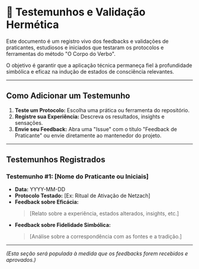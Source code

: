 # 📜 Testemunhos e Validação Hermética

Este documento é um registro vivo dos feedbacks e validações de praticantes, estudiosos e iniciados que testaram os protocolos e ferramentas do método "O Corpo do Verbo".

O objetivo é garantir que a aplicação técnica permaneça fiel à profundidade simbólica e eficaz na indução de estados de consciência relevantes.

---

## Como Adicionar um Testemunho

1.  **Teste um Protocolo:** Escolha uma prática ou ferramenta do repositório.
2.  **Registre sua Experiência:** Descreva os resultados, insights e sensações.
3.  **Envie seu Feedback:** Abra uma "Issue" com o título "Feedback de Praticante" ou envie diretamente ao mantenedor do projeto.

---

## Testemunhos Registrados

### Testemunho #1: [Nome do Praticante ou Iniciais]
- **Data:** YYYY-MM-DD
- **Protocolo Testado:** [Ex: Ritual de Ativação de Netzach]
- **Feedback sobre Eficácia:**
  > [Relato sobre a experiência, estados alterados, insights, etc.]
- **Feedback sobre Fidelidade Simbólica:**
  > [Análise sobre a correspondência com as fontes e a tradição.]

---

*(Esta seção será populada à medida que os feedbacks forem recebidos e aprovados.)*